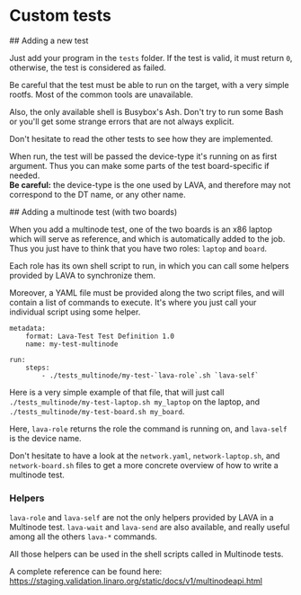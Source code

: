 # Custom tests

## Adding a new test

Just add your program in the `tests` folder. If the test is valid, it must
return `0`, otherwise, the test is considered as failed.

Be careful that the test must be able to run on the target, with a very simple
rootfs. Most of the common tools are unavailable.

Also, the only available shell is Busybox's Ash. Don't try to run some Bash or
you'll get some strange errors that are not always explicit.

Don't hesitate to read the other tests to see how they are implemented.

When run, the test will be passed the device-type it's running on as first
argument. Thus you can make some parts of the test board-specific if needed.  
**Be careful:** the device-type is the one used by LAVA, and therefore may not
correspond to the DT name, or any other name.

## Adding a multinode test (with two boards)

When you add a multinode test, one of the two boards is an x86 laptop which will
serve as reference, and which is automatically added to the job. Thus you just
have to think that you have two roles: `laptop` and `board`.

Each role has its own shell script to run, in which you can call some helpers
provided by LAVA to synchronize them.

Moreover, a YAML file must be provided along the two script files, and will
contain a list of commands to execute. It's where you just call your individual
script using some helper.

```
metadata:
    format: Lava-Test Test Definition 1.0
    name: my-test-multinode

run:
    steps:
        - ./tests_multinode/my-test-`lava-role`.sh `lava-self`
```

Here is a very simple example of that file, that will just call
`./tests_multinode/my-test-laptop.sh my_laptop` on the laptop, and
`./tests_multinode/my-test-board.sh my_board`.

Here, `lava-role` returns the role the command is running on, and `lava-self` is
the device name.

Don't hesitate to have a look at the `network.yaml`, `network-laptop.sh`, and
`network-board.sh` files to get a more concrete overview of how to write a
multinode test.

### Helpers

`lava-role` and `lava-self` are not the only helpers provided by LAVA in a
Multinode test. `lava-wait` and `lava-send` are also available, and really
useful among all the others `lava-*` commands.

All those helpers can be used in the shell scripts called in Multinode tests.

A complete reference can be found here:
https://staging.validation.linaro.org/static/docs/v1/multinodeapi.html


